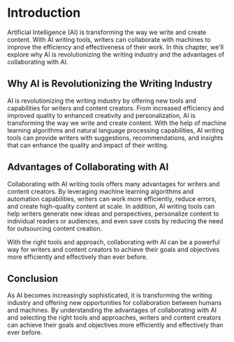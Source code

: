 Introduction
============

Artificial Intelligence (AI) is transforming the way we write and create content. With AI writing tools, writers can collaborate with machines to improve the efficiency and effectiveness of their work. In this chapter, we'll explore why AI is revolutionizing the writing industry and the advantages of collaborating with AI.

Why AI is Revolutionizing the Writing Industry
----------------------------------------------

AI is revolutionizing the writing industry by offering new tools and capabilities for writers and content creators. From increased efficiency and improved quality to enhanced creativity and personalization, AI is transforming the way we write and create content. With the help of machine learning algorithms and natural language processing capabilities, AI writing tools can provide writers with suggestions, recommendations, and insights that can enhance the quality and impact of their writing.

Advantages of Collaborating with AI
-----------------------------------

Collaborating with AI writing tools offers many advantages for writers and content creators. By leveraging machine learning algorithms and automation capabilities, writers can work more efficiently, reduce errors, and create high-quality content at scale. In addition, AI writing tools can help writers generate new ideas and perspectives, personalize content to individual readers or audiences, and even save costs by reducing the need for outsourcing content creation.

With the right tools and approach, collaborating with AI can be a powerful way for writers and content creators to achieve their goals and objectives more efficiently and effectively than ever before.

Conclusion
----------

As AI becomes increasingly sophisticated, it is transforming the writing industry and offering new opportunities for collaboration between humans and machines. By understanding the advantages of collaborating with AI and selecting the right tools and approaches, writers and content creators can achieve their goals and objectives more efficiently and effectively than ever before.



